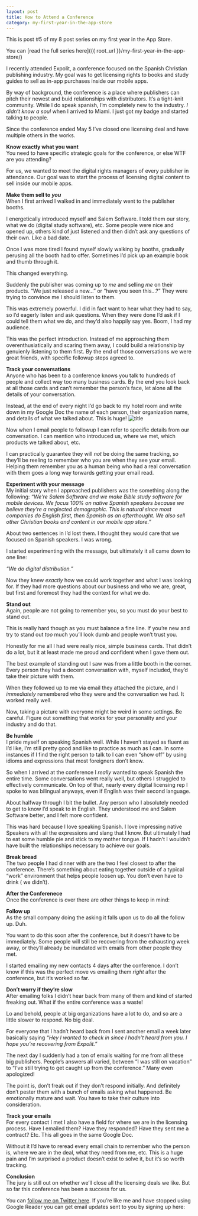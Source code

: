 ```yaml
---
layout: post
title: How to Attend a Conference
category: my-first-year-in-the-app-store
---
```


This is post #5 of my 8 post series on my first year in the App Store.

You can [read the full series here]({{ root_url }}/my-first-year-in-the-app-store/)

I recently attended Expolit, a conference focused on the Spanish Christian publishing industry. My goal was to get licensing rights to books and study guides to sell as in-app purchases inside our mobile apps.

By way of background, the conference is a place where publishers can pitch their newest and buid relationships with distributors. It’s a tight-knit community. While I do speak spanish, I’m completely new to the industry. _I didn’t know a soul_ when I arrived to Miami. I just got my badge and started talking to people.

Since the conference ended May 5 I’ve closed one licensing deal and have multiple others in the works.

**Know exactly what you want**  
You need to have specific strategic goals for the conference, or else WTF are you attending?

For us, we wanted to meet the digital rights managers of every publisher in attendance. Our goal was to start the process of licensing digital content to sell inside our mobile apps.

**Make them sell to _you_**  
When I first arrived I walked in and immediately went to the publisher booths.

I energetically introduced myself and Salem Software. I told them our story, what we do (digital study software), etc. Some people were nice and opened up, others kind of just listened and then didn’t ask any questions of their own. Like a bad date.

Once I was more tired I found myself slowly walking by booths, gradually perusing all the booth had to offer. Sometimes I’d pick up an example book and thumb through it.

This changed everything.

Suddenly the publisher was coming up to _me_ and selling _me_ on their products. “We just released a new…” or “have you seen this…?” They were trying to convince me I should listen to them.

This was extremely powerful. I did in fact want to hear what they had to say, so I’d eagerly listen and ask questions. When they were done I’d ask if I could tell them what we do, and they’d also happily say yes. Boom, I had my audience.

This was the perfect introduction. Instead of me approaching them overenthusiatically and scaring them away, I could build a relationship by genuienly listening to them first. By the end of those conversations we were great friends, with specific followup steps agreed to.

**Track your conversations**  
Anyone who has been to a conference knows you talk to hundreds of people and collect way too many business cards. By the end you look back at all those cards and can’t remember the person’s face, let alone all the details of your conversation.

Instead, at the end of every night I’d go back to my hotel room and write down in my Google Doc the name of each person, their organization name, and details of what we talked about. This is huge! ![title][2]

Now when I email people to followup I can refer to specific details from our conversation. I can mention who introduced us, where we met, which products we talked about, etc.

I can practically guarantee they will _not_ be doing the same tracking, so they’ll be reeling to remember who you are when they see your email. Helping them remember you as a human being who had a real conversation with them goes a long way torwards getting your email read.

**Experiment with your message**  
My initial story when I approached publishers was the something along the following: _“We’re Salem Software and we make Bible study software for mobile devices. We focus 100% on native Spanish speakers because we believe they’re a neglected demographic. This is natural since most companies do English first, then Spanish as an afterthought. We also sell other Christian books and content in our mobile app store.”_

About two sentences in I’d lost them. I thought they would care that we focused on Spanish speakers. I was wrong.

I started experimenting with the message, but ultimately it all came down to one line:

_“We do digital distribution.”_

Now they knew _exactly_ how we could work together and what I was looking for. If they had more questions about our business and who we are, great, but first and foremost they had the context for what we do.

**Stand out**  
Again, people are not going to remember you, so you must do your best to stand out.

This is really hard though as you must balance a fine line. If you’re new and try to stand out _too_ much you’ll look dumb and people won’t trust you.

Honestly for me all I had were really nice, simple business cards. That didn’t do a lot, but it at least made me proud and confident when I gave them out.

The best example of standing out I saw was from a little booth in the corner. Every person they had a decent conversation with, myself included, they’d take their picture with them.

When they followed up to me via email they attached the picture, and I _immediately_ remembered who they were and the conversation we had. It worked really well.

Now, taking a picture with everyone might be weird in some settings. Be careful. Figure out something that works for your personality and your industry and do that.

**Be humble**  
I pride myself on speaking Spanish well. While I haven’t stayed as fluent as I’d like, I’m still pretty good and like to practice as much as I can. In some instances if I find the right person to talk to I can even “show off” by using idioms and expressions that most foreigners don’t know.

So when I arrived at the conference I _really_ wanted to speak Spanish the entire time. Some conversations went really well, but others I struggled to effectively communicate. On top of that, nearly every digital licensing rep I spoke to was bilingual anyways, even if English was their second language.

About halfway through I bit the bullet. Any person who I absolutely needed to get to know I’d speak to in English. They understood me and Salem Software better, and I felt more confident.

This was hard because I love speaking Spanish. I love impressing native Speakers with all the expressions and slang that I know. But ultimately I had to eat some humble pie and stick to my mother tongue. If I hadn’t I wouldn’t have built the relationships necessary to achieve our goals.

**Break bread**  
The two people I had dinner with are the two I feel closest to after the conference. There’s something about eating together outside of a typical “work” environment that helps people loosen up. You don’t even have to drink ( we didn’t).

**After the Conferenece**  
Once the conference is over there are other things to keep in mind:

**Follow up**  
As the small company doing the asking it falls upon us to do all the follow up. Duh.

You want to do this soon after the conference, but it doesn’t have to be immediately. Some people will still be recovering from the exhausting week away, or they’ll already be inundated with emails from other people they met.

I started emailing my new contacts 4 days after the conference. I don’t know if this was the perfect move vs emailing them _right_ after the conference, but it’s worked so far.

**Don’t worry if they’re slow**  
After emailing folks I didn’t hear back from many of them and kind of started freaking out. What if the entire conference was a waste!

Lo and behold, people at big organizations have a lot to do, and so are a little slower to respond. No big deal.

For everyone that I hadn’t heard back from I sent another email a week later basically saying _“Hey I wanted to check in since I hadn’t heard from you. I hope you’re recovering from Expolit.”_

The next day I suddenly had a ton of emails waiting for me from all these big publishers. People’s answers all varied, between “I was still on vacation” to “I’ve still trying to get caught up from the conference.” Many even apologized!

The point is, don’t freak out if they don’t respond initially. And definitely don’t pester them with a bunch of emails asking what happened. Be emotionally mature and wait. You have to take their culture into consideration.

**Track your emails**  
For every contact I met I also have a field for where we are in the licensing process. Have I emailed them? Have they responded? Have they sent me a contract? Etc. This all goes in the same Google Doc.

Without it I’d have to reread every email chain to remember who the person is, where we are in the deal, what they need from me, etc. This is a huge pain and I’m surprised a product doesn’t exist to solve it, but it’s so worth tracking.

**Conclusion**  
The jury is still out on whether we’ll close all the licensing deals we like. But so far this conference has been a success for us.

You can [follow me on Twitter here][3]. If you’re like me and have stopped using Google Reader you can get email updates sent to you by signing up here:


   [2]: http://www.trevormckendrick.com/wp-content/uploads/2013/05/Tracker.png
   [3]: https://twitter.com/TrevMcKendrick

  
